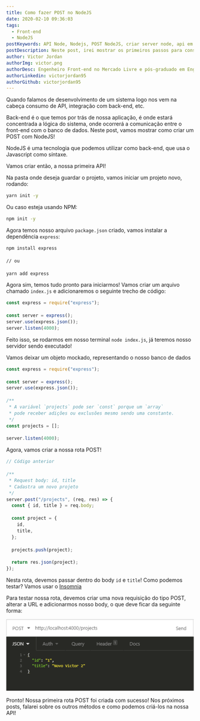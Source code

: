```yaml
---
title: Como fazer POST no NodeJS
date: 2020-02-10 09:36:03
tags:
  - Front-end
  - NodeJS
postKeywords: API Node, Nodejs, POST NodeJS, criar server node, api em node, como fazer node api
postDescription: Neste post, irei mostrar os primeiros passos para construção de uma API em NodeJS! Usaremos o express para configurar nossa primeira rota POST!
author: Victor Jordan
authorImg: victor.png
authorDesc: Engenheiro Front-end no Mercado Livre e pós-graduado em Engenharia de Software pela PUC-MG e formado em Banco de Dados pela Fatec, apaixonado por usabilidade, performance e UX!
authorLinkedin: victorjordan95
authorGithub: victorjordan95
---
```


Quando falamos de desenvolvimento de um sistema logo nos vem na cabeça consumo de API, integração com back-end, etc.

Back-end é o que temos por trás de nossa aplicação, é onde estará concentrada a lógica do sistema, onde ocorrerá a comunicação entre o front-end com o banco de dados.
Neste post, vamos mostrar como criar um POST com NodeJS!

<!-- more -->

NodeJS é uma tecnologia que podemos utilizar como back-end, que usa o Javascript como síntaxe.

Vamos criar então, a nossa primeira API!

Na pasta onde deseja guardar o projeto, vamos iniciar um projeto novo, rodando:

```cmd
yarn init -y
```

Ou caso esteja usando NPM:

```cmd
npm init -y
```

Agora temos nosso arquivo `package.json` criado, vamos instalar a dependência `express`:

```cmd
npm install express

// ou

yarn add express
```

Agora sim, temos tudo pronto para iniciarmos! Vamos criar um arquivo chamado `index.js` e adicionaremos o seguinte trecho de código:

```javascript
const express = require("express");

const server = express();
server.use(express.json());
server.listen(4000);
```

Feito isso, se rodarmos em nosso terminal `node index.js`, já teremos nosso servidor sendo executado!

Vamos deixar um objeto mockado, representando o nosso banco de dados

```javascript
const express = require("express");

const server = express();
server.use(express.json());

/**
 * A variável `projects` pode ser `const` porque um `array`
 * pode receber adições ou exclusões mesmo sendo uma constante.
 */
const projects = [];

server.listen(4000);
```

Agora, vamos criar a nossa rota POST!

```javascript
// Código anterior

/**
 * Request body: id, title
 * Cadastra um novo projeto
 */
server.post("/projects", (req, res) => {
  const { id, title } = req.body;

  const project = {
    id,
    title,
  };

  projects.push(project);

  return res.json(project);
});
```

Nesta rota, devemos passar dentro do body `id` e `title`!
Como podemos testar? Vamos usar o [Insomnia](https://insomnia.rest/)

Para testar nossa rota, devemos criar uma nova requisição do tipo POST, alterar a URL e adicionarmos nosso body, o que deve ficar da seguinte forma:

![POST - Cadastrar projetos](/posts/insomnia.png)

Pronto! Nossa primeira rota POST foi criada com sucesso!
Nos próximos posts, falarei sobre os outros métodos e como podemos criá-los na nossa API!
